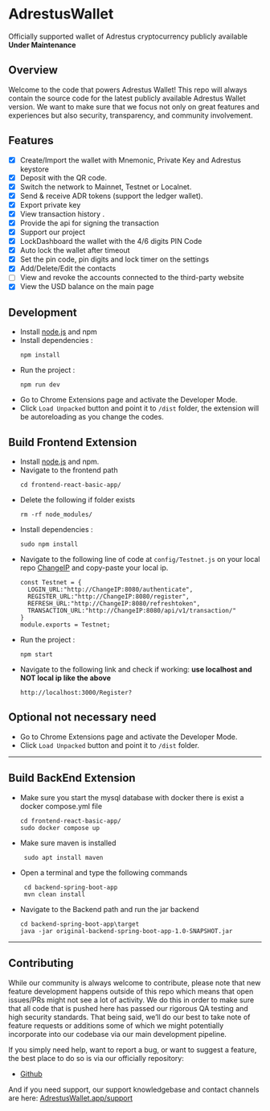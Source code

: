 # AdrestusWallet
Officially supported wallet of Adrestus cryptocurrency publicly available **Under Maintenance**
## Overview
Welcome to the code that powers Adrestus Wallet! This repo will always 
contain the source code for the latest publicly available Adrestus Wallet 
version. We want to make sure that we focus not only on great features 
and experiences but also security, transparency, and community involvement.
## Features

- [x] Create/Import the wallet with Mnemonic, Private Key and Adrestus keystore
- [x] Deposit with the QR code.
- [x] Switch the network to Mainnet, Testnet or Localnet.
- [x] Send & receive ADR tokens (support the ledger wallet).
- [x] Export private key
- [x] View transaction history .
- [x] Provide the api for signing the transaction
- [x] Support our project
- [x] LockDashboard the wallet with the 4/6 digits PIN Code
- [x] Auto lock the wallet after timeout
- [x] Set the pin code, pin digits and lock timer on the settings
- [x] Add/Delete/Edit the contacts
- [ ] View and revoke the accounts connected to the third-party website
- [x] View the USD balance on the main page

## Development

- Install [node.js](https://nodejs.org/) and npm
- Install dependencies :
  ```
  npm install
  ```
- Run the project :
  ```
  npm run dev
  ```
- Go to Chrome Extensions page and activate the Developer Mode.
- Click `Load Unpacked` button and point it to `/dist` folder, the extension will be autoreloading as you change the codes.

## Build Frontend Extension

- Install [node.js](https://nodejs.org/) and npm.
- Navigate to the frontend path
  ```
  cd frontend-react-basic-app/
  ```
- Delete the following if folder  exists
  ```
  rm -rf node_modules/
  ```
- Install dependencies :
  ```
  sudo npm install
  ```
- Navigate to the following line of code at `config/Testnet.js` on your local repo [ChangeIP](https://github.com/Adrestus-net/AdrestusWallet/blob/master/frontend-react-basic-app/src/config/Testnet.js) and copy-paste your local ip.
  ```
  const Testnet = {
    LOGIN_URL:"http://ChangeIP:8080/authenticate",
    REGISTER_URL:"http://ChangeIP:8080/register",
    REFRESH_URL:"http://ChangeIP:8080/refreshtoken",
    TRANSACTION_URL:"http://ChangeIP:8080/api/v1/transaction/"
  }
  module.exports = Testnet;
  ```
- Run the project :
  ```
  npm start
  ```
- Navigate to the following link and check if working: **use localhost and NOT local ip like the above**
  ```
  http://localhost:3000/Register?
  ```
## Optional not necessary need
- Go to Chrome Extensions page and activate the Developer Mode.
- Click `Load Unpacked` button and point it to `/dist` folder.

---
## Build BackEnd Extension
- Make sure you start the mysql database with docker there is exist a docker compose.yml file
  ```
  cd frontend-react-basic-app/
  sudo docker compose up
  ```
- Make sure maven is installed
   ```
    sudo apt install maven
  ```  
- Open a terminal and type the following commands
   ```
    cd backend-spring-boot-app
    mvn clean install
  ```
- Navigate to the Backend path and run the jar backend
  ```
  cd backend-spring-boot-app\target
  java -jar original-backend-spring-boot-app-1.0-SNAPSHOT.jar
  ```
---

## Contributing
While our community is always welcome to contribute, please note that
new feature development happens outside of this repo which means that 
open issues/PRs might not see a lot of activity. We do this in order to
make sure that all code that is pushed here has passed our rigorous QA 
testing and high security standards. That being said, we’ll do our best 
to take note of feature requests or additions  some of which we might 
potentially incorporate into our codebase via our main development pipeline.


If you simply need help, want to report a bug, or want to suggest a feature, the best place to do so is via our officially repository:
- [Github](https://github.com/Adrestus-net/Adrestus)

And if you need support, our support knowledgebase and contact channels are here: [AdrestusWallet.app/support](https://www.adrestus.net/)
